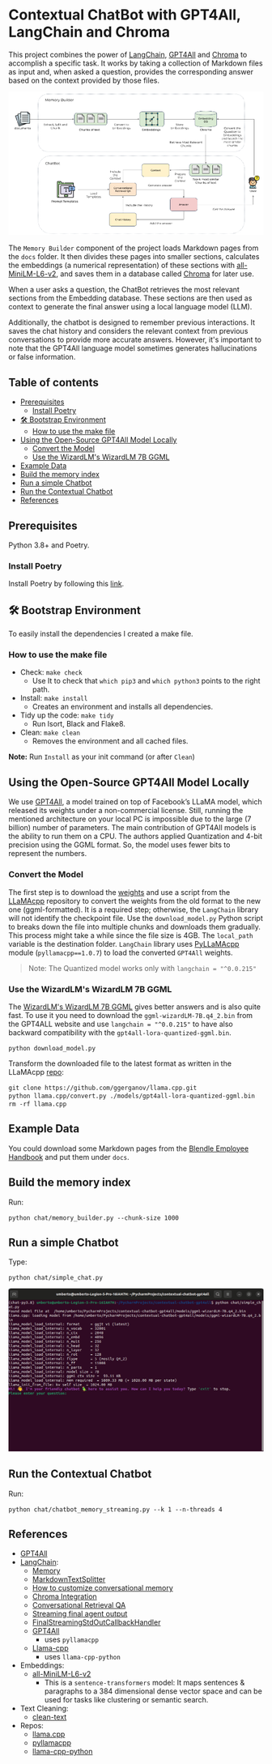# Contextual ChatBot with GPT4All, LangChain and Chroma

This project combines the power of [LangChain](https://python.langchain.com/docs/get_started/introduction.html),
[GPT4All](https://gpt4all.io/index.html) and [Chroma](https://github.com/chroma-core/chroma) to accomplish a specific task.
It works by taking a collection of Markdown files as input and, when asked a question, provides the corresponding answer
based on the context provided by those files.

![architecture.png](images/contextual-chatbot-gpt4all.png)

The `Memory Builder` component of the project loads Markdown pages from the `docs` folder.
It then divides these pages into smaller sections, calculates the embeddings (a numerical representation) of these
sections with [all-MiniLM-L6-v2](https://huggingface.co/sentence-transformers/all-MiniLM-L6-v2), and saves them in a
database called [Chroma](https://github.com/chroma-core/chroma) for later use.

When a user asks a question, the ChatBot retrieves the most relevant sections from the Embedding database.
These sections are then used as context to generate the final answer using a local language model (LLM).

Additionally, the chatbot is designed to remember previous interactions. It saves the chat history and considers the
relevant context from previous conversations to provide more accurate answers. However, it's important to note that
the GPT4All language model sometimes generates hallucinations or false information.

## Table of contents

- [Prerequisites](#prerequisites)
  - [Install Poetry](#install-poetry)
- [🛠 Bootstrap Environment](#-bootstrap-environment)
  - [How to use the make file](#how-to-use-the-make-file)
- [Using the Open-Source GPT4All Model Locally](#using-the-open-source-gpt4all-model-locally)
  - [Convert the Model](#convert-the-model)
  - [Use the WizardLM's WizardLM 7B GGML](#use-the-wizardlms-wizardlm-7b-ggml)
- [Example Data](#example-data)
- [Build the memory index](#build-the-memory-index)
- [Run a simple Chatbot](#run-a-simple-chatbot)
- [Run the Contextual Chatbot](#run-the-contextual-chatbot)
- [References](#references)


## Prerequisites

Python 3.8+ and Poetry.

### Install Poetry

Install Poetry by following this [link](https://python-poetry.org/docs/).

## 🛠 Bootstrap Environment

To easily install the dependencies I created a make file.

### How to use the make file

* Check: ```make check```
  * Use It to check that `which pip3` and `which python3` points to the right path.
* Install: ```make install```
  * Creates an environment and installs all dependencies.
* Tidy up the code: ```make tidy```
  * Run Isort, Black and Flake8.
* Clean: ```make clean```
  * Removes the environment and all cached files.

**Note:** Run `Install` as your init command (or after `Clean`)

## Using the Open-Source GPT4All Model Locally

We use [GPT4All](https://gpt4all.io/index.html), a model trained on top of Facebook’s LLaMA model, which released its weights under a
non-commercial license. Still, running the mentioned architecture on your local PC is impossible due to the
large (7 billion) number of parameters. The main contribution of GPT4All models is the ability to run them on a CPU.
The authors applied Quantization and 4-bit precision using the GGML format.
So, the model uses fewer bits to represent the numbers.

### Convert the Model

The first step is to download the [weights](https://the-eye.eu/public/AI/models/nomic-ai/gpt4all/) and use a script from the [LLaMAcpp](https://github.com/ggerganov/llama.cpp)
repository to convert the weights from the old format to the new one (ggml-formatted).
It is a required step; otherwise, the `LangChain` library will not identify the checkpoint file.
Use the `download_model.py` Python script to breaks down the file into multiple chunks and downloads them gradually.
This process might take a while since the file size is 4GB.
The `local_path` variable is the destination folder.
`LangChain` library uses [PyLLaMAcpp](https://github.com/abdeladim-s/pyllamacpp) module (`pyllamacpp==1.0.7`) to load the converted `GPT4All` weights.

> Note: The Quantized model works only with `langchain = "^0.0.215"`

### Use the WizardLM's WizardLM 7B GGML

The [WizardLM's WizardLM 7B GGML](https://huggingface.co/TheBloke/wizardLM-7B-GGML) gives better answers and is also quite fast.
To use it you need to download the `ggml-wizardLM-7B.q4_2.bin` from the GPT4ALL website and use `langchain = "^0.0.215"`
to have also backward compatibility with the `gpt4all-lora-quantized-ggml.bin`.

```shell
python download_model.py
```

Transform the downloaded file to the latest format as written in the LLaMAcpp [repo](https://github.com/ggerganov/llama.cpp#using-gpt4all):
```shell
git clone https://github.com/ggerganov/llama.cpp.git
python llama.cpp/convert.py ./models/gpt4all-lora-quantized-ggml.bin
rm -rf llama.cpp
```

## Example Data

You could download some Markdown pages from the [Blendle Employee Handbook](https://blendle.notion.site/Blendle-s-Employee-Handbook-7692ffe24f07450785f093b94bbe1a09) 
and put them under `docs`.

## Build the memory index

Run:
```shell
python chat/memory_builder.py --chunk-size 1000
```

## Run a simple Chatbot

Type:
```shell
python chat/simple_chat.py
```
![simple_chat.gif](images%2Fsimple_chat.gif)

## Run the Contextual Chatbot

Run:
```shell
python chat/chatbot_memory_streaming.py --k 1 --n-threads 4
```

## References

* [GPT4All](https://github.com/nomic-ai/gpt4all)
* [LangChain](https://python.langchain.com/docs/get_started/introduction.html):
  * [Memory](https://python.langchain.com/docs/modules/memory.html)
  * [MarkdownTextSplitter](https://api.python.langchain.com/en/latest/_modules/langchain/text_splitter.html#MarkdownTextSplitter)
  * [How to customize conversational memory](https://python.langchain.com/docs/modules/memory/how_to/conversational_customization)
  * [Chroma Integration](https://python.langchain.com/docs/modules/data_connection/vectorstores/integrations/chroma)
  * [Conversational Retrieval QA](https://python.langchain.com/docs/modules/chains/popular/chat_vector_db)
  * [Streaming final agent output](https://python.langchain.com/docs/modules/agents/how_to/streaming_stdout_final_only)
  * [FinalStreamingStdOutCallbackHandler](https://python.langchain.com/docs/modules/agents/how_to/streaming_stdout_final_only)
  * [GPT4All](https://python.langchain.com/docs/modules/model_io/models/llms/integrations/gpt4all.html)
    * uses `pyllamacpp`
  * [Llama-cpp](https://python.langchain.com/docs/modules/model_io/models/llms/integrations/llamacpp)
    * uses `llama-cpp-python`
* Embeddings:
  * [all-MiniLM-L6-v2](https://huggingface.co/sentence-transformers/all-MiniLM-L6-v2)
    * This is a `sentence-transformers` model: It maps sentences & paragraphs to a 384 dimensional dense vector space and can be used for tasks like clustering or semantic search.
* Text Cleaning:
  * [clean-text](https://github.com/jfilter/clean-text/tree/main)
* Repos:
  * [llama.cpp](https://github.com/ggerganov/llama.cpp)
  * [pyllamacpp](https://github.com/abdeladim-s/pyllamacpp)
  * [llama-cpp-python](https://github.com/abetlen/llama-cpp-python)
